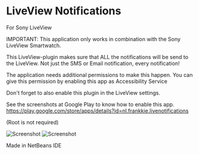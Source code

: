 LiveView Notifications
=========================

For Sony LiveView

IMPORTANT: This application only works in combination with the Sony LiveView Smartwatch.

This LiveView-plugin makes sure that ALL the notifications will be send to the LiveView.
Not just the SMS or Email notification, every notification!

The application needs additional permissions to make this happen.
You can give this permission by enabling this app as Accessibility Service

Don't forget to also enable this plugin in the LiveView settings.

See the screenshots at Google Play to know how to enable this app.
https://play.google.com/store/apps/details?id=nl.frankkie.livenotifications

(Root is not required)

![Screenshot](https://raw.github.com/frankkienl/LiveViewNotifications/master/20130616_182447_croped.jpg "Photo")
![Screenshot](https://raw.github.com/frankkienl/LiveViewNotifications/master/device-2013-06-16-174045.png "Screenshots")

Made in NetBeans IDE
